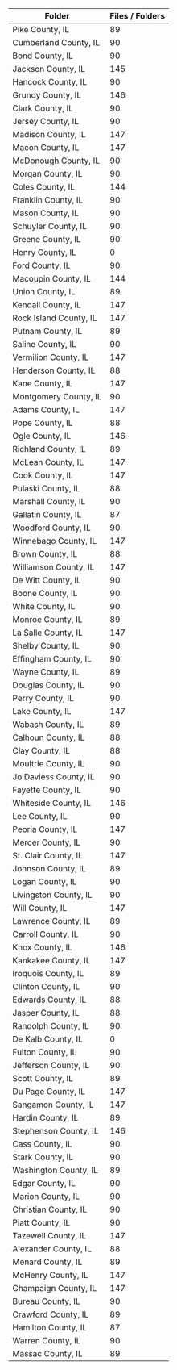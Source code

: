 | Folder                 |   Files / Folders |
|------------------------|-------------------|
| Pike County, IL        |                89 |
| Cumberland County, IL  |                90 |
| Bond County, IL        |                90 |
| Jackson County, IL     |               145 |
| Hancock County, IL     |                90 |
| Grundy County, IL      |               146 |
| Clark County, IL       |                90 |
| Jersey County, IL      |                90 |
| Madison County, IL     |               147 |
| Macon County, IL       |               147 |
| McDonough County, IL   |                90 |
| Morgan County, IL      |                90 |
| Coles County, IL       |               144 |
| Franklin County, IL    |                90 |
| Mason County, IL       |                90 |
| Schuyler County, IL    |                90 |
| Greene County, IL      |                90 |
| Henry County, IL       |                 0 |
| Ford County, IL        |                90 |
| Macoupin County, IL    |               144 |
| Union County, IL       |                89 |
| Kendall County, IL     |               147 |
| Rock Island County, IL |               147 |
| Putnam County, IL      |                89 |
| Saline County, IL      |                90 |
| Vermilion County, IL   |               147 |
| Henderson County, IL   |                88 |
| Kane County, IL        |               147 |
| Montgomery County, IL  |                90 |
| Adams County, IL       |               147 |
| Pope County, IL        |                88 |
| Ogle County, IL        |               146 |
| Richland County, IL    |                89 |
| McLean County, IL      |               147 |
| Cook County, IL        |               147 |
| Pulaski County, IL     |                88 |
| Marshall County, IL    |                90 |
| Gallatin County, IL    |                87 |
| Woodford County, IL    |                90 |
| Winnebago County, IL   |               147 |
| Brown County, IL       |                88 |
| Williamson County, IL  |               147 |
| De Witt County, IL     |                90 |
| Boone County, IL       |                90 |
| White County, IL       |                90 |
| Monroe County, IL      |                89 |
| La Salle County, IL    |               147 |
| Shelby County, IL      |                90 |
| Effingham County, IL   |                90 |
| Wayne County, IL       |                89 |
| Douglas County, IL     |                90 |
| Perry County, IL       |                90 |
| Lake County, IL        |               147 |
| Wabash County, IL      |                89 |
| Calhoun County, IL     |                88 |
| Clay County, IL        |                88 |
| Moultrie County, IL    |                90 |
| Jo Daviess County, IL  |                90 |
| Fayette County, IL     |                90 |
| Whiteside County, IL   |               146 |
| Lee County, IL         |                90 |
| Peoria County, IL      |               147 |
| Mercer County, IL      |                90 |
| St. Clair County, IL   |               147 |
| Johnson County, IL     |                89 |
| Logan County, IL       |                90 |
| Livingston County, IL  |                90 |
| Will County, IL        |               147 |
| Lawrence County, IL    |                89 |
| Carroll County, IL     |                90 |
| Knox County, IL        |               146 |
| Kankakee County, IL    |               147 |
| Iroquois County, IL    |                89 |
| Clinton County, IL     |                90 |
| Edwards County, IL     |                88 |
| Jasper County, IL      |                88 |
| Randolph County, IL    |                90 |
| De Kalb County, IL     |                 0 |
| Fulton County, IL      |                90 |
| Jefferson County, IL   |                90 |
| Scott County, IL       |                89 |
| Du Page County, IL     |               147 |
| Sangamon County, IL    |               147 |
| Hardin County, IL      |                89 |
| Stephenson County, IL  |               146 |
| Cass County, IL        |                90 |
| Stark County, IL       |                90 |
| Washington County, IL  |                89 |
| Edgar County, IL       |                90 |
| Marion County, IL      |                90 |
| Christian County, IL   |                90 |
| Piatt County, IL       |                90 |
| Tazewell County, IL    |               147 |
| Alexander County, IL   |                88 |
| Menard County, IL      |                89 |
| McHenry County, IL     |               147 |
| Champaign County, IL   |               147 |
| Bureau County, IL      |                90 |
| Crawford County, IL    |                89 |
| Hamilton County, IL    |                87 |
| Warren County, IL      |                90 |
| Massac County, IL      |                89 |